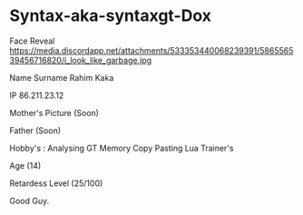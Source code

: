# Syntax-aka-syntaxgt-Dox

Face Reveal
https://media.discordapp.net/attachments/533353440068239391/586556539456716820/i_look_like_garbage.jpg

Name Surname 
Rahim Kaka

IP
86.211.23.12

Mother's Picture (Soon)

Father (Soon)

Hobby's :
Analysing GT Memory
Copy Pasting Lua Trainer's

Age (14)

Retardess Level (25/100)

Good Guy.
